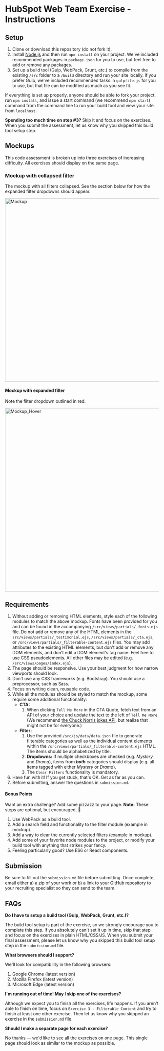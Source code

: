 # HubSpot Web Team Exercise - Instructions

## Setup
1. Clone or download this repository (do not fork it).
2. Install [Node.js](https://nodejs.org/en/download/) and then run `npm install` on your project. We've included recommended packages in `package.json` for you to use, but feel free to add or remove any packages.
3. Set up a build tool (Gulp, WebPack, Grunt, etc.) to compile from the existing `/src` folder to a `/build` directory and run your site locally. If you prefer Gulp, we've included recommended tasks in `gulpfile.js` for you to use, but that file can be modified as much as you see fit.

If everything is set up properly, anyone should be able to fork your project, run `npm install`, and issue a start command (we recommend `npm start`) command from the command line to run your build tool and view your site from `localhost`.

**Spending too much time on step #3?** Skip it and focus on the exercises. When you submit the assessment, let us know why you skipped this build tool setup step.

## Mockups

This code assessment is broken up into three exercises of increasing difficulty. All exercises should display on the same page.

### Mockup with collapsed filter

The mockup with all filters collapsed. See the section below for how the expanded filter dropdowns should appear.

<img src="http://cdn2.hubspot.net/hubfs/53/web_team/web-team-test/web-team-exercise_1.png" alt="Mockup" width="600" />

#### Mockup with expanded filter

Note the filter dropdown outlined in red.

<img src="http://cdn2.hubspot.net/hubfs/53/web_team/web-team-test/web-team-exercise_2.png" alt="Mockup_Hover" width="600" />

## Requirements
1. Without adding or removing HTML elements, style each of the following modules to match the above mockup. Fonts have been provided for you and can be found in the accompanying `/src/views/partials/_fonts.ejs` file. Do not add or remove any of the HTML elements in the `src/views/partials/_testimonial.ejs`, `/src/views/partials/_cta.ejs`, or `/src/views/partials/_filterable-content.ejs` files. You may add attributes to the existing HTML elements, but don't add or remove any DOM elements, and don't edit a DOM element's tag name. Feel free to use CSS pseudoelements. All other files may be edited (e.g. `/src/views/pages/index.ejs`).
2. The page should be responsive. Use your best judgment for how narrow viewports should look.
3. Don't use any CSS frameworks (e.g. Bootstrap). You should use a preprocessor, such as Sass.
4. Focus on writing clean, reusable code.
5. While all the modules should be styled to match the mockup, some require some additional functionality:
    - **CTA:**
        1. When clicking `Tell Me More` in the CTA Quote, fetch text from an API of your choice and update the text to the left of `Tell Me More`. (We recommend [the Chuck Norris jokes API](http://www.icndb.com/api/), but realize that might not be for everyone.)
    - **Filter:**
        1. Use the provided `/src/js/data/data.json` file to generate filterable categories as well as the individual content elements within the `/src/views/partials/_filterable-content.ejs` HTML. The items should be alphabetized by title.
        2. **Dropdowns:** If multiple checkboxes are checked (e.g. _Mystery_ and _Drama_), items from **_both_** categories should display (e.g. all items tagged with either _Mystery_ or _Drama_).
        3. The `Clear Filters` functionality is mandatory.
6. Have fun with it! If you get stuck, that's OK. Get as far as you can.
7. Before submitting, answer the questions in `submission.md`.

#### Bonus Points
Want an extra challenge? Add some pizzazz to your page. **Note:** These steps are optional, but encouraged. :star2:

1. Use WebPack as a build tool.
2. Add a search field and functionality to the filter module (example in mockup).
3. Add a way to clear the currently selected filters (example in mockup).
4. Add some of your favorite node modules to the project, or modify your build tool with anything that strikes your fancy.
5. Feeling particularly good? Use ES6 or React components.

## Submission
Be sure to fill out the `submission.md` file before submitting. Once complete, email either a) a zip of your work or b) a link to your GitHub repository to your recruiting specialist so they can send to the team.

## FAQs

**Do I have to setup a build tool (Gulp, WebPack, Grunt, etc.)?**

The build tool setup is part of the exercise, so we strongly encourage you to complete this step. If you absolutely can't set it up in time, skip that step and focus on the exercises in plain HTML/CSS/JS. When you submit your final assessment, please let us know why you skipped this build tool setup step in the `submission.md` file.

**What browsers should I support?**

We'll look for compatibility in the following browsers:

1. Google Chrome (latest version)
2. Mozilla Firefox (latest version)
3. Microsoft Edge (latest version)

**I'm running out of time! May I skip one of the exercises?**

Although we expect you to finish all the exercises, life happens. If you aren't able to finish on time, focus on `Exercise 3 - Filterable Content` and try to finish at least one other exercise. Then let us know why you skipped an exercise in the `submission.md` file.

**Should I make a separate page for each exercise?**

No thanks — we'd like to see all the exercises on one page. This single page should look as similar to the mockup as possible.